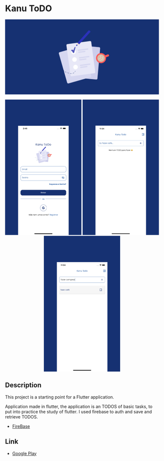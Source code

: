 # Kanu ToDO

<p align="center">
  <img alt="Logo do projeto" src="images/1024.png" width="1024px"/>
</p>

<div align="center" styles="flex-direction: row;">
  <img alt="s1" title="#screen" width="250px" src="images/s1.png" />
  <img alt="s2" title="#screen" width="250px" src="images/s2.png" />
  <img alt="s3" title="#screen" width="250px" src="images/s3.png" />
 </div>

## Description

This project is a starting point for a Flutter application.

Application made in flutter, the application is an TODOS of basic tasks, to put into practice the study of flutter. I used firebase to auth and save and retrieve TODOS.

- [FireBase](https://firebase.google.com/)

## Link
- [Google Play](https://play.google.com/store/apps/details?id=br.com.renankanu.app_todo)
